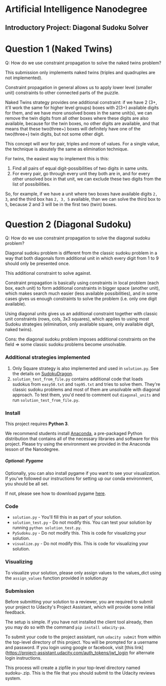 # Artificial Intelligence Nanodegree
## Introductory Project: Diagonal Sudoku Solver

# Question 1 (Naked Twins)
Q: How do we use constraint propagation to solve the naked twins problem?  

This submission only implements naked twins (triples and quadruples are not implemented).

Constraint propagation in general allows us to apply lower level (smaller unit) constraints to other connected parts of the puzzle. 
 
Naked Twins strategy provides one additional constraint: if we have 2 (3+, it'll work the same for higher level groups) boxes with 2(3+) available digits for them, and we have more unsolved boxes in the same unit(s), we can remove the twin digits from all other boxes where these digits are also available, because for the twin boxes, no other digits are available, and that means that these two(three+) boxes will definitely have one of the two(three+) twin digits, but not some other digit. 

This concept will wor for pair, triples and more of values. For a single value, the technique is absutely the same as elimination technique. 

For twins, the easiest way to implement this is this: 
1. Find all pairs of equal digit-possibilities of two digits in same units. 
2. For every pair, go through every unit they both are in, and for every other unsolved box in that unit, we can exclude these two digits from the list of possibilities. 

So, for example, if we have a unit where two boxes have available digits `2, 3`, and the third box has `2, 3, 5` available, than we can solve the third box to `5`, because 2 and 3 will be in the first two (twin) boxes.

# Question 2 (Diagonal Sudoku)
Q: How do we use constraint propagation to solve the diagonal sudoku problem?  

Diagonal sudoku problem is different from the classic sudoku problem in a way that both diagonals form additional unit in which every digit from 1 to 9 should only be presented once.

This additional constraint to solve against.

Constraint propagation is basically using constraints in local problem (each box, each unit) to form additional constraints in bigger space (another unit), which makes search much easier (less available possibilities), and in some cases gives us enough constraints to solve the problem (i.e. only one digit available).

Using diagonal units gives us an additional constraint together with classic unit constraints (rows, cols, 3x3 squares), which applies to using most Sudoku strategies (elimination, only available square, only available digit, naked twins).

Cons: the diagonal sudoku problem imposes additional constraints on the field => some classic sudoku problems become unsolvable.


### Additional strategies implemented

1. Only Square strategy is also implemented and used in `solution.py`. See the details on [SudokuDragon](https://www.sudokudragon.com/tutorialonlysquare.htm).
2. `solution_test_from_file.py` contains additional code that loads sudokus from `easy50.txt` and `top95.txt` and tries to solve them. They're classic sudoku problems and most of them are unsolvable with diagonal approach. To test them, you'd need to comment out `diagonal_units` and run `solution_test_from_file.py`.

### Install

This project requires **Python 3**.

We recommend students install [Anaconda](https://www.continuum.io/downloads), a pre-packaged Python distribution that contains all of the necessary libraries and software for this project. 
Please try using the environment we provided in the Anaconda lesson of the Nanodegree.

##### Optional: Pygame

Optionally, you can also install pygame if you want to see your visualization. If you've followed our instructions for setting up our conda environment, you should be all set.

If not, please see how to download pygame [here](http://www.pygame.org/download.shtml).

### Code

* `solution.py` - You'll fill this in as part of your solution.
* `solution_test.py` - Do not modify this. You can test your solution by running `python solution_test.py`.
* `PySudoku.py` - Do not modify this. This is code for visualizing your solution.
* `visualize.py` - Do not modify this. This is code for visualizing your solution.

### Visualizing

To visualize your solution, please only assign values to the values_dict using the ```assign_values``` function provided in solution.py

### Submission
Before submitting your solution to a reviewer, you are required to submit your project to Udacity's Project Assistant, which will provide some initial feedback.  

The setup is simple.  If you have not installed the client tool already, then you may do so with the command `pip install udacity-pa`.  

To submit your code to the project assistant, run `udacity submit` from within the top-level directory of this project.  You will be prompted for a username and password.  If you login using google or facebook, visit [this link](https://project-assistant.udacity.com/auth_tokens/jwt_login for alternate login instructions.

This process will create a zipfile in your top-level directory named sudoku-<id>.zip.  This is the file that you should submit to the Udacity reviews system.

